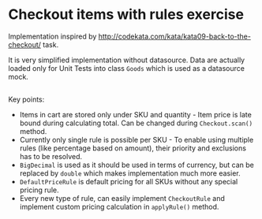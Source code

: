 # Checkout items with rules exercise
Implementation inspired by http://codekata.com/kata/kata09-back-to-the-checkout/ task.

It is very simplified implementation without datasource. Data are actually loaded only for Unit Tests into class ``Goods`` which is used as a datasource mock.

##
Key points:
* Items in cart are stored only under SKU and quantity - Item price is late bound during calculating total. Can be changed during ``Checkout.scan()`` method.
* Currently only single rule is possible per SKU - To enable using multiple rules (like percentage based on amount), their priority and exclusions has to be resolved.
* ``BigDecimal`` is used as it should be used in terms of currency, but can be replaced by ``double`` which makes implementation much more easier.
* ``DefaultPriceRule`` is default pricing for all SKUs without any special pricing rule.
* Every new type of rule, can easily implement ``CheckoutRule`` and implement custom pricing calculation in ``applyRule()`` method.
